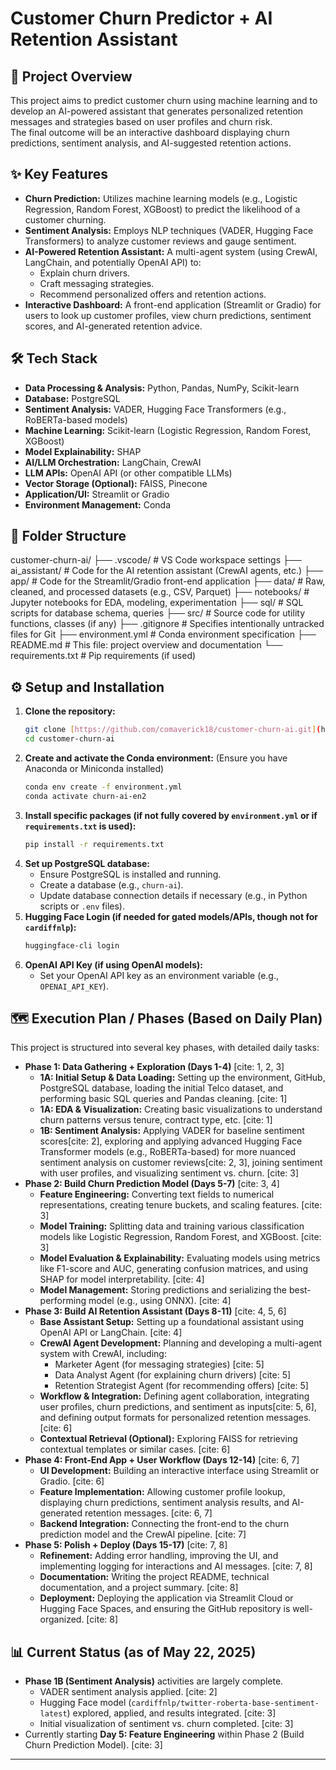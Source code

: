 # Customer Churn Predictor + AI Retention Assistant

## 🧠 Project Overview
This project aims to predict customer churn using machine learning and to develop an AI-powered assistant that generates personalized retention messages and strategies based on user profiles and churn risk.  
The final outcome will be an interactive dashboard displaying churn predictions, sentiment analysis, and AI-suggested retention actions.


## ✨ Key Features
* **Churn Prediction:** Utilizes machine learning models (e.g., Logistic Regression, Random Forest, XGBoost) to predict the likelihood of a customer churning.
* **Sentiment Analysis:** Employs NLP techniques (VADER, Hugging Face Transformers) to analyze customer reviews and gauge sentiment.
* **AI-Powered Retention Assistant:** 
A multi-agent system (using CrewAI, LangChain, and potentially OpenAI API) to:
    * Explain churn drivers.
    * Craft messaging strategies.
    * Recommend personalized offers and retention actions.
* **Interactive Dashboard:** A front-end application (Streamlit or Gradio) for users to look up customer profiles, view churn predictions, sentiment scores, and AI-generated retention advice.



## 🛠️ Tech Stack
* **Data Processing & Analysis:** Python, Pandas, NumPy, Scikit-learn
* **Database:** PostgreSQL
* **Sentiment Analysis:** VADER, Hugging Face Transformers (e.g., RoBERTa-based models)
* **Machine Learning:** Scikit-learn (Logistic Regression, Random Forest, XGBoost)
* **Model Explainability:** SHAP
* **AI/LLM Orchestration:** LangChain, CrewAI
* **LLM APIs:** OpenAI API (or other compatible LLMs)
* **Vector Storage (Optional):** FAISS, Pinecone
* **Application/UI:** Streamlit or Gradio
* **Environment Management:** Conda

## 📁 Folder Structure
customer-churn-ai/
├── .vscode/                # VS Code workspace settings
├── ai_assistant/           # Code for the AI retention assistant (CrewAI agents, etc.)
├── app/                    # Code for the Streamlit/Gradio front-end application
├── data/                   # Raw, cleaned, and processed datasets (e.g., CSV, Parquet)
├── notebooks/              # Jupyter notebooks for EDA, modeling, experimentation
├── sql/                    # SQL scripts for database schema, queries
├── src/                    # Source code for utility functions, classes (if any)
├── .gitignore              # Specifies intentionally untracked files for Git
├── environment.yml         # Conda environment specification
├── README.md               # This file: project overview and documentation
└── requirements.txt        # Pip requirements (if used)



## ⚙️ Setup and Installation

1.  **Clone the repository:**
    ```bash
    git clone [https://github.com/comaverick18/customer-churn-ai.git](https://github.com/comaverick18/customer-churn-ai.git)
    cd customer-churn-ai
    ```
2.  **Create and activate the Conda environment:**
    (Ensure you have Anaconda or Miniconda installed)
    ```bash
    conda env create -f environment.yml
    conda activate churn-ai-en2
    ```
3.  **Install specific packages (if not fully covered by `environment.yml` or if `requirements.txt` is used):**
    ```bash
    pip install -r requirements.txt
    ```
4.  **Set up PostgreSQL database:**
    * Ensure PostgreSQL is installed and running.
    * Create a database (e.g., `churn-ai`).
    * Update database connection details if necessary (e.g., in Python scripts or `.env` files).
5.  **Hugging Face Login (if needed for gated models/APIs, though not for `cardiffnlp`):**
    ```bash
    huggingface-cli login
    ```
6.  **OpenAI API Key (if using OpenAI models):**
    * Set your OpenAI API key as an environment variable (e.g., `OPENAI_API_KEY`).

## 🗺️ Execution Plan / Phases (Based on Daily Plan)

This project is structured into several key phases, with detailed daily tasks:

* **Phase 1: Data Gathering + Exploration (Days 1-4)** [cite: 1, 2, 3]
    * **1A: Initial Setup & Data Loading:** Setting up the environment, GitHub, PostgreSQL database, loading the initial Telco dataset, and performing basic SQL queries and Pandas cleaning. [cite: 1]
    * **1A: EDA & Visualization:** Creating basic visualizations to understand churn patterns versus tenure, contract type, etc. [cite: 1]
    * **1B: Sentiment Analysis:** Applying VADER for baseline sentiment scores[cite: 2], exploring and applying advanced Hugging Face Transformer models (e.g., RoBERTa-based) for more nuanced sentiment analysis on customer reviews[cite: 2, 3], joining sentiment with user profiles, and visualizing sentiment vs. churn. [cite: 3]
* **Phase 2: Build Churn Prediction Model (Days 5-7)** [cite: 3, 4]
    * **Feature Engineering:** Converting text fields to numerical representations, creating tenure buckets, and scaling features. [cite: 3]
    * **Model Training:** Splitting data and training various classification models like Logistic Regression, Random Forest, and XGBoost. [cite: 3]
    * **Model Evaluation & Explainability:** Evaluating models using metrics like F1-score and AUC, generating confusion matrices, and using SHAP for model interpretability. [cite: 4]
    * **Model Management:** Storing predictions and serializing the best-performing model (e.g., using ONNX). [cite: 4]
* **Phase 3: Build AI Retention Assistant (Days 8-11)** [cite: 4, 5, 6]
    * **Base Assistant Setup:** Setting up a foundational assistant using OpenAI API or LangChain. [cite: 4]
    * **CrewAI Agent Development:** Planning and developing a multi-agent system with CrewAI, including:
        * Marketer Agent (for messaging strategies) [cite: 5]
        * Data Analyst Agent (for explaining churn drivers) [cite: 5]
        * Retention Strategist Agent (for recommending offers) [cite: 5]
    * **Workflow & Integration:** Defining agent collaboration, integrating user profiles, churn predictions, and sentiment as inputs[cite: 5, 6], and defining output formats for personalized retention messages. [cite: 6]
    * **Contextual Retrieval (Optional):** Exploring FAISS for retrieving contextual templates or similar cases. [cite: 6]
* **Phase 4: Front-End App + User Workflow (Days 12-14)** [cite: 6, 7]
    * **UI Development:** Building an interactive interface using Streamlit or Gradio. [cite: 6]
    * **Feature Implementation:** Allowing customer profile lookup, displaying churn predictions, sentiment analysis results, and AI-generated retention messages. [cite: 6, 7]
    * **Backend Integration:** Connecting the front-end to the churn prediction model and the CrewAI pipeline. [cite: 7]
* **Phase 5: Polish + Deploy (Days 15-17)** [cite: 7, 8]
    * **Refinement:** Adding error handling, improving the UI, and implementing logging for interactions and AI messages. [cite: 7, 8]
    * **Documentation:** Writing the project README, technical documentation, and a project summary. [cite: 8]
    * **Deployment:** Deploying the application via Streamlit Cloud or Hugging Face Spaces, and ensuring the GitHub repository is well-organized. [cite: 8]

## 📊 Current Status (as of May 22, 2025)
* **Phase 1B (Sentiment Analysis)** activities are largely complete.
    * VADER sentiment analysis applied. [cite: 2]
    * Hugging Face model (`cardiffnlp/twitter-roberta-base-sentiment-latest`) explored, applied, and results integrated. [cite: 3]
    * Initial visualization of sentiment vs. churn completed. [cite: 3]
* Currently starting **Day 5: Feature Engineering** within Phase 2 (Build Churn Prediction Model). [cite: 3]

---

